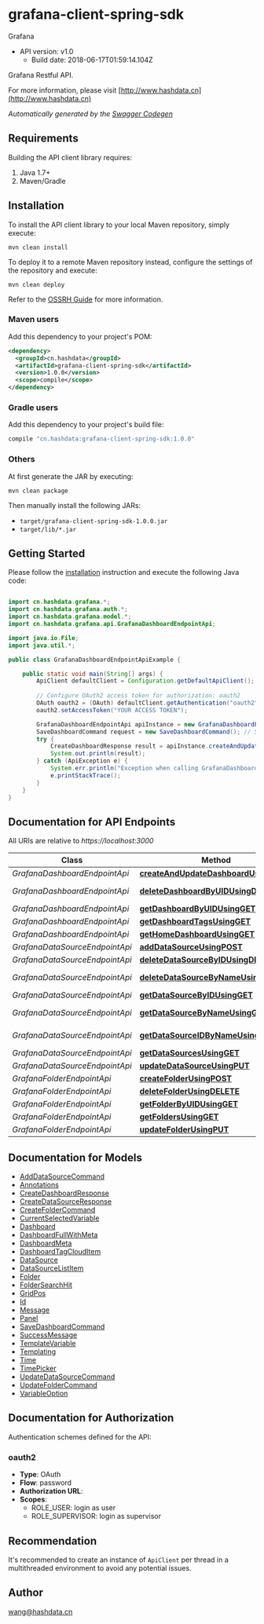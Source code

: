 # grafana-client-spring-sdk

Grafana
- API version: v1.0
  - Build date: 2018-06-17T01:59:14.104Z

Grafana Restful API.

  For more information, please visit [http://www.hashdata.cn](http://www.hashdata.cn)

*Automatically generated by the [Swagger Codegen](https://github.com/swagger-api/swagger-codegen)*


## Requirements

Building the API client library requires:
1. Java 1.7+
2. Maven/Gradle

## Installation

To install the API client library to your local Maven repository, simply execute:

```shell
mvn clean install
```

To deploy it to a remote Maven repository instead, configure the settings of the repository and execute:

```shell
mvn clean deploy
```

Refer to the [OSSRH Guide](http://central.sonatype.org/pages/ossrh-guide.html) for more information.

### Maven users

Add this dependency to your project's POM:

```xml
<dependency>
  <groupId>cn.hashdata</groupId>
  <artifactId>grafana-client-spring-sdk</artifactId>
  <version>1.0.0</version>
  <scope>compile</scope>
</dependency>
```

### Gradle users

Add this dependency to your project's build file:

```groovy
compile "cn.hashdata:grafana-client-spring-sdk:1.0.0"
```

### Others

At first generate the JAR by executing:

```shell
mvn clean package
```

Then manually install the following JARs:

* `target/grafana-client-spring-sdk-1.0.0.jar`
* `target/lib/*.jar`

## Getting Started

Please follow the [installation](#installation) instruction and execute the following Java code:

```java

import cn.hashdata.grafana.*;
import cn.hashdata.grafana.auth.*;
import cn.hashdata.grafana.model.*;
import cn.hashdata.grafana.api.GrafanaDashboardEndpointApi;

import java.io.File;
import java.util.*;

public class GrafanaDashboardEndpointApiExample {

    public static void main(String[] args) {
        ApiClient defaultClient = Configuration.getDefaultApiClient();
        
        // Configure OAuth2 access token for authorization: oauth2
        OAuth oauth2 = (OAuth) defaultClient.getAuthentication("oauth2");
        oauth2.setAccessToken("YOUR ACCESS TOKEN");

        GrafanaDashboardEndpointApi apiInstance = new GrafanaDashboardEndpointApi();
        SaveDashboardCommand request = new SaveDashboardCommand(); // SaveDashboardCommand | request
        try {
            CreateDashboardResponse result = apiInstance.createAndUpdateDashboardUsingPOST(request);
            System.out.println(result);
        } catch (ApiException e) {
            System.err.println("Exception when calling GrafanaDashboardEndpointApi#createAndUpdateDashboardUsingPOST");
            e.printStackTrace();
        }
    }
}

```

## Documentation for API Endpoints

All URIs are relative to *https://localhost:3000*

Class | Method | HTTP request | Description
------------ | ------------- | ------------- | -------------
*GrafanaDashboardEndpointApi* | [**createAndUpdateDashboardUsingPOST**](docs/GrafanaDashboardEndpointApi.md#createAndUpdateDashboardUsingPOST) | **POST** /api/dashboards/db | CreateAndUpdateDashboard
*GrafanaDashboardEndpointApi* | [**deleteDashboardByUIDUsingDELETE**](docs/GrafanaDashboardEndpointApi.md#deleteDashboardByUIDUsingDELETE) | **DELETE** /api/dashboards/uid/{uid} | DeleteDashboardByUID
*GrafanaDashboardEndpointApi* | [**getDashboardByUIDUsingGET**](docs/GrafanaDashboardEndpointApi.md#getDashboardByUIDUsingGET) | **GET** /api/dashboards/uid/{uid} | GetDashboardByUID
*GrafanaDashboardEndpointApi* | [**getDashboardTagsUsingGET**](docs/GrafanaDashboardEndpointApi.md#getDashboardTagsUsingGET) | **GET** /api/dashboards/tags | GetDashboardTags
*GrafanaDashboardEndpointApi* | [**getHomeDashboardUsingGET**](docs/GrafanaDashboardEndpointApi.md#getHomeDashboardUsingGET) | **GET** /api/dashboards/home | GetHomeDashboard
*GrafanaDataSourceEndpointApi* | [**addDataSourceUsingPOST**](docs/GrafanaDataSourceEndpointApi.md#addDataSourceUsingPOST) | **POST** /api/datasources | AddDataSource
*GrafanaDataSourceEndpointApi* | [**deleteDataSourceByIDUsingDELETE**](docs/GrafanaDataSourceEndpointApi.md#deleteDataSourceByIDUsingDELETE) | **DELETE** /api/datasources/{id} | DeleteDataSourceByID
*GrafanaDataSourceEndpointApi* | [**deleteDataSourceByNameUsingDELETE**](docs/GrafanaDataSourceEndpointApi.md#deleteDataSourceByNameUsingDELETE) | **DELETE** /api/datasources/name/{name} | DeleteDataSourceByName
*GrafanaDataSourceEndpointApi* | [**getDataSourceByIDUsingGET**](docs/GrafanaDataSourceEndpointApi.md#getDataSourceByIDUsingGET) | **GET** /api/datasources/{id} | GetDataSourceByID
*GrafanaDataSourceEndpointApi* | [**getDataSourceByNameUsingGET**](docs/GrafanaDataSourceEndpointApi.md#getDataSourceByNameUsingGET) | **GET** /api/datasources/name/{name} | GetDataSourceByName
*GrafanaDataSourceEndpointApi* | [**getDataSourceIDByNameUsingGET**](docs/GrafanaDataSourceEndpointApi.md#getDataSourceIDByNameUsingGET) | **GET** /api/datasources/id/{name} | GetDataSourceIDByName
*GrafanaDataSourceEndpointApi* | [**getDataSourcesUsingGET**](docs/GrafanaDataSourceEndpointApi.md#getDataSourcesUsingGET) | **GET** /api/datasources | GetDataSources
*GrafanaDataSourceEndpointApi* | [**updateDataSourceUsingPUT**](docs/GrafanaDataSourceEndpointApi.md#updateDataSourceUsingPUT) | **PUT** /api/datasources/{id} | UpdateDataSource
*GrafanaFolderEndpointApi* | [**createFolderUsingPOST**](docs/GrafanaFolderEndpointApi.md#createFolderUsingPOST) | **POST** /api/folders | CreateFolder
*GrafanaFolderEndpointApi* | [**deleteFolderUsingDELETE**](docs/GrafanaFolderEndpointApi.md#deleteFolderUsingDELETE) | **DELETE** /api/folders/{uid} | DeleteFolder
*GrafanaFolderEndpointApi* | [**getFolderByUIDUsingGET**](docs/GrafanaFolderEndpointApi.md#getFolderByUIDUsingGET) | **GET** /api/folders/{uid} | GetFolderByUID
*GrafanaFolderEndpointApi* | [**getFoldersUsingGET**](docs/GrafanaFolderEndpointApi.md#getFoldersUsingGET) | **GET** /api/folders | GetFolders
*GrafanaFolderEndpointApi* | [**updateFolderUsingPUT**](docs/GrafanaFolderEndpointApi.md#updateFolderUsingPUT) | **PUT** /api/folders/{uid} | UpdateFolder


## Documentation for Models

 - [AddDataSourceCommand](docs/AddDataSourceCommand.md)
 - [Annotations](docs/Annotations.md)
 - [CreateDashboardResponse](docs/CreateDashboardResponse.md)
 - [CreateDataSourceResponse](docs/CreateDataSourceResponse.md)
 - [CreateFolderCommand](docs/CreateFolderCommand.md)
 - [CurrentSelectedVariable](docs/CurrentSelectedVariable.md)
 - [Dashboard](docs/Dashboard.md)
 - [DashboardFullWithMeta](docs/DashboardFullWithMeta.md)
 - [DashboardMeta](docs/DashboardMeta.md)
 - [DashboardTagCloudItem](docs/DashboardTagCloudItem.md)
 - [DataSource](docs/DataSource.md)
 - [DataSourceListItem](docs/DataSourceListItem.md)
 - [Folder](docs/Folder.md)
 - [FolderSearchHit](docs/FolderSearchHit.md)
 - [GridPos](docs/GridPos.md)
 - [Id](docs/Id.md)
 - [Message](docs/Message.md)
 - [Panel](docs/Panel.md)
 - [SaveDashboardCommand](docs/SaveDashboardCommand.md)
 - [SuccessMessage](docs/SuccessMessage.md)
 - [TemplateVariable](docs/TemplateVariable.md)
 - [Templating](docs/Templating.md)
 - [Time](docs/Time.md)
 - [TimePicker](docs/TimePicker.md)
 - [UpdateDataSourceCommand](docs/UpdateDataSourceCommand.md)
 - [UpdateFolderCommand](docs/UpdateFolderCommand.md)
 - [VariableOption](docs/VariableOption.md)


## Documentation for Authorization

Authentication schemes defined for the API:
### oauth2

- **Type**: OAuth
- **Flow**: password
- **Authorization URL**: 
- **Scopes**: 
  - ROLE_USER: login as user
  - ROLE_SUPERVISOR: login as supervisor


## Recommendation

It's recommended to create an instance of `ApiClient` per thread in a multithreaded environment to avoid any potential issues.

## Author

wang@hashdata.cn

